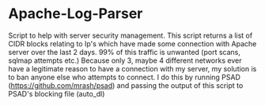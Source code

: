 # Apache-Log-Parser
Script to help with server security management. This script returns a list of CIDR blocks relating to Ip's which have made some connection with Apache server over the last 2 days. 99% of this traffic is unwanted (port scans, sqlmap attempts etc.)
Because only 3, maybe 4 different networks ever have a legitimate reason to have a connection with my server,
my solution is to ban anyone else who attempts to connect.
I do this by running PSAD (https://github.com/mrash/psad) and passing the output of this script to PSAD's blocking file (auto_dl)
